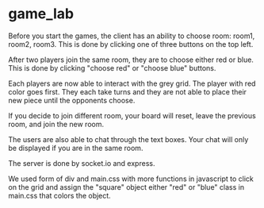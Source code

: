 # game_lab

Before you start the games, the client has an ability to choose room: room1, room2, room3. This is done by clicking one of three buttons on the top left.

After two players join the same room, they are to choose either red or blue. This is done by clicking "choose red" or "choose blue" buttons.

Each players are now able to interact with the grey grid. The player with red color goes first. They each take turns and they are not able to place their new piece until the opponents choose.

If you decide to join different room, your board will reset, leave the previous room, and join the new room.

The users are also able to chat through the text boxes. Your chat will only be displayed if you are in the same room.

The server is done by socket.io and express.

We used form of div and main.css with more functions in javascript to click on the grid and assign the "square" object either "red" or "blue" class in main.css that colors the object.
